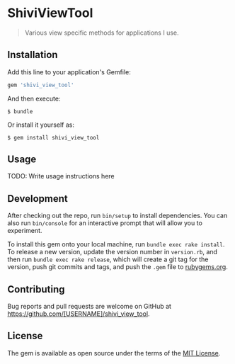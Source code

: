 # ShiviViewTool

> Various view specific methods for applications I use.

## Installation

Add this line to your application's Gemfile:

```ruby
gem 'shivi_view_tool'
```

And then execute:

    $ bundle

Or install it yourself as:

    $ gem install shivi_view_tool

## Usage

TODO: Write usage instructions here

## Development

After checking out the repo, run `bin/setup` to install dependencies. You can also run `bin/console` for an interactive prompt that will allow you to experiment.

To install this gem onto your local machine, run `bundle exec rake install`. To release a new version, update the version number in `version.rb`, and then run `bundle exec rake release`, which will create a git tag for the version, push git commits and tags, and push the `.gem` file to [rubygems.org](https://rubygems.org).

## Contributing

Bug reports and pull requests are welcome on GitHub at https://github.com/[USERNAME]/shivi_view_tool.

## License

The gem is available as open source under the terms of the [MIT License](https://opensource.org/licenses/MIT).
